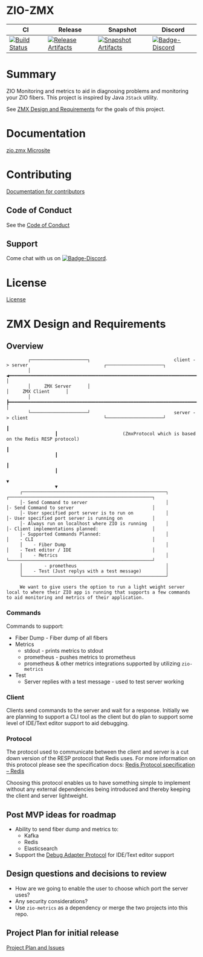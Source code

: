 # ZIO-ZMX

| CI | Release | Snapshot | Discord |
| --- | --- | --- | --- |
| [![Build Status][Badge-Circle]][Link-Circle] | [![Release Artifacts][Badge-SonatypeReleases]][Link-SonatypeReleases] | [![Snapshot Artifacts][Badge-SonatypeSnapshots]][Link-SonatypeSnapshots] | [![Badge-Discord]][Link-Discord] |

# Summary
ZIO Monitoring and metrics to aid in diagnosing problems and monitoring your ZIO fibers. This project is inspired by Java `JStack` utility.

See [ZMX Design and Requirements](#ZMX-Design-and-Requirements) for the goals of this project.

# Documentation
[zio.zmx Microsite](https://zio.github.io/zio.zmx/)

# Contributing
[Documentation for contributors](https://zio.github.io/zio.zmx/docs/about/about_contributing)

## Code of Conduct

See the [Code of Conduct](https://zio.github.io/zio.zmx/docs/about/about_coc)

## Support

Come chat with us on [![Badge-Discord]][Link-Discord].


# License
[License](LICENSE)

[Badge-SonatypeReleases]: https://img.shields.io/nexus/r/https/oss.sonatype.org/dev.zio/zio-zmx_2.12.svg "Sonatype Releases"
[Badge-SonatypeSnapshots]: https://img.shields.io/nexus/s/https/oss.sonatype.org/dev.zio/zio-zmx_2.12.svg "Sonatype Snapshots"
[Badge-Discord]: https://img.shields.io/discord/629491597070827530?logo=discord "chat on discord"
[Badge-Circle]: https://circleci.com/gh/zio/zio-zmx.svg?style=svg "circleci"
[Link-Circle]: https://circleci.com/gh/zio/zio-zmx "circleci"
[Link-SonatypeReleases]: https://oss.sonatype.org/content/repositories/releases/dev/zio/zio-zmx_2.12/ "Sonatype Releases"
[Link-SonatypeSnapshots]: https://oss.sonatype.org/content/repositories/snapshots/dev/zio/zio-zmx_2.12/ "Sonatype Snapshots"
[Link-Discord]: https://discord.gg/2ccFBr4 "Discord"

# ZMX Design and Requirements


## Overview                                                                                                                                                        
                                                                                                                                                        
                                                                                                                                                        
            ┌─────────────────────┐                               client -> server                            ┌─────────────────────┐                   
            │                     ◀━━━━━━━━━━━━━━━━━━━━━━━━━━━━━━━━━━━━━━━━━━━━━━━━━━━━━━━━━━━━━━━━━━━━━━━━━━━┫                     │                   
            │     ZMX Server      │                                                                           │     ZMX Client      │                   
            │                     ┣━━━━━━━━━━━━━━━━━━━━━━━━━━━━━━━━━━━━━━━━━━━━━━━━━━━━━━━━━━━━━━━━━━━━━━━━━━━▶                     │                   
            └─────────────────────┘                               server -> client                            └─────────────────────┘                   
                                                                                                                         ┃                              
                      ┃                        (ZmxProtocol which is based on the Redis RESP protocol)                                                  
                                                                                                                         ┃                              
                      ┃                                                                                                                                 
                                                                                                                         ┃                              
                      ┃                                                                                                                                 
                                                                                                                         ▼                              
                      ▼                                                                                                                                 
         ┌─────────────────────────────────────────────────────┐                                 ┌─────────────────────────────────────────────────────┐
         │- Send Command to server                             │                                 │- Send Command to server                             │
         │- User specified port server is to run on            │                                 │- User specified port server is running on           │
         │- Always run on localhost where ZIO is running       │                                 │- Client implementations planned:                    │
         │- Supported Commands Planned:                        │                                 │    - CLI                                            │
         │    - Fiber Dump                                     │                                 │    - Text editor / IDE                              │
         │    - Metrics                                        │                                 └─────────────────────────────────────────────────────┘
         │        - prometheus                                 │                                                                                        
         │    - Test (Just replys with a test message)         │                                                                                        
         └─────────────────────────────────────────────────────┘                                              
         
         We want to give users the option to run a light weight server local to where their ZIO app is running that supports a few commands to aid monitoring and metrics of their application.

### Commands

Commands to support:

- Fiber Dump - Fiber dump of all fibers
- Metrics
    - stdout - prints metrics to stdout
    - prometheus - pushes metrics to prometheus
    - prometheus & other metrics integrations supported by utilizing `zio-metrics`
- Test 
    - Server replies with a test message - used to test server working

### Client

Clients send commands to the server and wait for a response. Initially we are planning to support a CLI tool as the client but do plan to support some level of IDE/Text editor support to aid debugging.

### Protocol

The protocol used to communicate between the client and server is a cut down version of the RESP protocol that Redis uses. For more information on this protocol please see the specification docs: [Redis Protocol specification – Redis](https://redis.io/topics/protocol)

Choosing this protocol enables us to have something simple to implement without any external dependencies being introduced and thereby keeping the client and server lightweight. 

## Post MVP ideas for roadmap

- Ability to send fiber dump and metrics to:
    - Kafka
    - Redis
    - Elasticsearch
- Support the [Debug Adapter Protocol](https://microsoft.github.io/debug-adapter-protocol/) for IDE/Text editor support

## Design questions and decisions to review

- How are we going to enable the user to choose which port the server uses? 
- Any security considerations? 
- Use `zio-metrics` as a dependency or merge the two projects into this repo.

## Project Plan for initial release

[Project Plan and Issues](https://github.com/zio/zio-zmx/projects/1)

